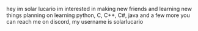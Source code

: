 hey im solar lucario
im interested in making new friends and learning new things
planning on learning python, C, C++, C#, java and a few more
you can reach me on discord, my username is solarlucario
